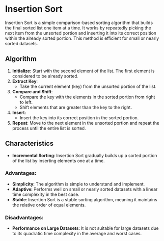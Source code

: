 # Insertion Sort

Insertion Sort is a simple comparison-based sorting algorithm that builds the final sorted list one item at a time. It works by repeatedly picking the next item from the unsorted portion and inserting it into its correct position within the already sorted portion. This method is efficient for small or nearly sorted datasets.

## Algorithm

1. **Initialize**: Start with the second element of the list. The first element is considered to be already sorted.
2. **Extract Key**:
   - Take the current element (key) from the unsorted portion of the list.
3. **Compare and Shift**:
   - Compare the key with the elements in the sorted portion from right to left.
   - Shift elements that are greater than the key to the right.
4. **Insert**:
   - Insert the key into its correct position in the sorted portion.
5. **Repeat**: Move to the next element in the unsorted portion and repeat the process until the entire list is sorted.

## Characteristics

- **Incremental Sorting**: Insertion Sort gradually builds up a sorted portion of the list by inserting elements one at a time.

### Advantages:
- **Simplicity**: The algorithm is simple to understand and implement.
- **Adaptive**: Performs well on small or nearly sorted datasets with a linear time complexity in the best case.
- **Stable**: Insertion Sort is a stable sorting algorithm, meaning it maintains the relative order of equal elements.

### Disadvantages:
- **Performance on Large Datasets**: It is not suitable for large datasets due to its quadratic time complexity in the average and worst cases.
